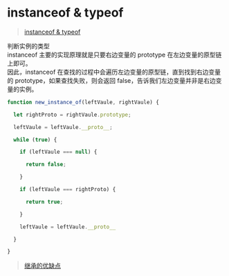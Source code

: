 # instanceof & typeof  

> [instanceof & typeof](https://mp.weixin.qq.com/s/XeMlGT47uR5eqEHJZNUHbA) 

判断实例的类型  
instanceof 主要的实现原理就是只要右边变量的 prototype 在左边变量的原型链上即可。  
因此，instanceof 在查找的过程中会遍历左边变量的原型链，直到找到右边变量的 prototype，如果查找失败，则会返回 false，告诉我们左边变量并非是右边变量的实例。

```javascript
function new_instance_of(leftVaule, rightVaule) {

  let rightProto = rightVaule.prototype;

  leftVaule = leftVaule.__proto__;

  while (true) {

    if (leftVaule === null) {

      return false;

    }

    if (leftVaule === rightProto) {

      return true;

    }

    leftVaule = leftVaule.__proto__

  }

}
```

> [继承的优缺点](https://github.com/mqyqingfeng/Blog/issues/16)



